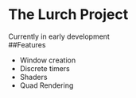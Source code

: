 # The Lurch Project

Currently in early development
<br>
##Features
- Window creation
- Discrete timers
- Shaders
- Quad Rendering
